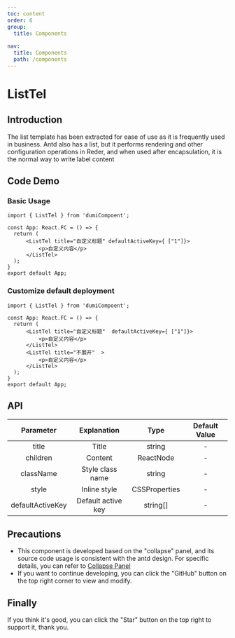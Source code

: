 ```yaml
---
toc: content
order: 6
group:
  title: Components
  
nav:
  title: Components
  path: /components
---
```


# ListTel 

## Introduction

The list template has been extracted for ease of use as it is frequently used in business. Antd also has a list, but it performs rendering and other configuration operations in Reder, and when used after encapsulation, it is the normal way to write label content

## Code Demo

### Basic Usage

```tsx
import { ListTel } from 'dumiCompoent';

const App: React.FC = () => {
  return (
      <ListTel title="自定义标题" defaultActiveKey={ ["1"]}>
          <p>自定义内容</p>
      </ListTel>
  );
}
export default App;
```

### Customize default deployment

```tsx
import { ListTel } from 'dumiCompoent';

const App: React.FC = () => {
  return (
      <ListTel title="自定义标题"  defaultActiveKey={ ["1"]}>
          <p>自定义内容</p>
      </ListTel>
      <ListTel title="不展开"  >
          <p>自定义内容</p>
      </ListTel>
  );
}
export default App;
```

## API

| Parameter | Explanation | Type | Default Value |
| :--: | :--: | :--: | :--: |
| title | Title | string | - |
| children | Content | ReactNode | - |
| className | Style class name | string | - |
| style | Inline style | CSSProperties | - |
| defaultActiveKey | Default active key | string[] | - |

## Precautions

- This component is developed based on the "collapse" panel, and its source code usage is consistent with the antd design. For specific details, you can refer to [Collapse Panel](https://ant.design/components/collapse-cn/)
- If you want to continue developing, you can click the "GitHub" button on the top right corner to view and modify.

## Finally

If you think it's good, you can click the "Star" button on the top right to support it, thank you.
